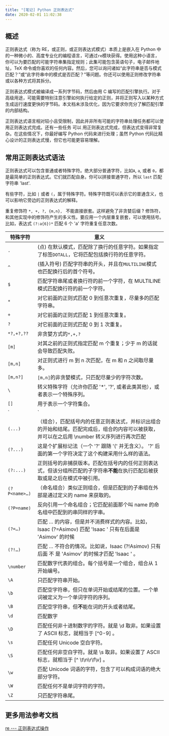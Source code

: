 ```yaml
---
title: "[笔记] Python 正则表达式"
date: 2020-02-01 11:02:38
---
```

## 概述
正则表达式（称为 RE，或正则，或正则表达式模式）本质上是嵌入在 Python 中的一种微小的、高度专业化的编程语言，可通过`re`模块获得。使用这种小语言，你可以为要匹配的可能字符串集指定规则；此集可能包含英语句子，电子邮件地址，TeX 命令或你喜欢的任何内容。然后，您可以询问诸如“此字符串是否与模式匹配？”或“此字符串中的模式是否匹配？”等问题。你还可以使用正则修改字符串或以各种方式将其拆分。
<!--more-->
正则表达式模式被编译成一系列字节码，然后由用 C 编写的匹配引擎执行。对于高级用途，可能需要特别注意引擎如何执行给定的正则，并将正则写入以某种方式生成运行速度更快的字节码。本文档未涉及优化，因为它要求你充分了解匹配引擎的内部结构。

正则表达式语言相对较小且受限制，因此并非所有可能的字符串处理任务都可以使用正则表达式完成。还有一些任务 可以 用正则表达式完成，但表达式变得非常复杂。在这些情况下，你最好编写 Python 代码来进行处理；虽然 Python 代码比精心设计的正则表达式慢，但它也可能更容易理解。

## 常用正则表达式语法

正则表达式可以包含普通或者特殊字符。绝大部分普通字符，比如`A`, `a`, 或者 `0`，都是最简单的正则表达式。它们就匹配自身。你可以拼接普通字符，所以 `last` 匹配字符串 'last'. 

有些字符，比如 `|` 或者 `(`，属于特殊字符。特殊字符既可以表示它的普通含义，也可以影响它旁边的正则表达式的解释。

重复修饰符 `*, +, ?, {m,n}, ` 不能直接嵌套。这样避免了非贪婪后缀 ? 修饰符，和其他实现中的修饰符产生的多义性。要应用一个内层重复嵌套，可以使用括号。比如，表达式 `(?:a{6})*` 匹配 6 个 'a' 字符重复任意次数。

| 特殊字符   | 意义   |
|----|----|
|`.`   |(点) 在默认模式，匹配除了换行的任意字符。如果指定了标签`DOTALL`，它将匹配包括换行符的任意字符。|
|`^`   |(插入符号) 匹配字符串的开头，并且在`MULTILINE`模式也匹配换行后的首个符号。|
|`$`|匹配字符串尾或者换行符的前一个字符，在 MULTILINE 模式匹配换行符的前一个字符。 |
|`*`|对它前面的正则式匹配 0 到任意次重复，尽量多的匹配字符串。|
|`+`|对它前面的正则式匹配 1 到任意次重复。|
|`?`|对它前面的正则式匹配 0 到 1 次重复。|
|`*?,+?,??`|非贪婪方式的`*,+,?`|
|`[m]`|对其之前的正则式指定匹配 m 个重复；少于 m 的话就会导致匹配失败。|
|`[m,n]`|对正则式进行 m 到 n 次匹配，在 m 和 n 之间取尽量多。|
|`[m,n?]`|`[m,n]`的非贪婪模式，只匹配尽量少的字符次数。|
|`\`|转义特殊字符（允许你匹配 '*', '?', 或者此类其他），或者表示一个特殊序列。|
|`[]`|用于表示一个字符集合。|
|`|`|或，创建一个正则表达式，匹配 A 或者 B. 任意个正则表达式可以用 '|' 连接。它也可以在组合（见下列）内使用。|
|`(...)`|（组合），匹配括号内的任意正则表达式，并标识出组合的开始和结尾。匹配完成后，组合的内容可以被获取，并可以在之后用 \number 转义序列进行再次匹配|
|`(?...)`|这是个扩展标记法（一个 '?' 跟随 '(' 并无含义）。 '?' 后面的第一个字符决定了这个构建采用什么样的语法。||
|`(?:...)`|正则括号的非捕获版本。匹配在括号内的任何正则表达式，但该分组所匹配的子字符串**不能**在执行匹配后被获取或是之后在模式中被引用。|
|`(?P<name>…)`|（命名组合）类似正则组合，但是匹配到的子串组在外部是通过定义的 name 来获取的。|
|`(?P=name)`|反向引用一个命名组合；它匹配前面那个叫 name 的命名组中匹配到的串同样的字串。|
|`(?=…)`|匹配 … 的内容，但是并不消费样式的内容。比如，Isaac (?=Asimov) 匹配 'Isaac ' 只有在后面是 'Asimov' 的时候|
|`(?!…)`|匹配 … 不符合的情况。比如说，Isaac (?!Asimov) 只有后面 不 是 'Asimov' 的时候才匹配 'Isaac ' 。|
|`\number`|匹配数字代表的组合。每个括号是一个组合，组合从 1 开始编号。|
|`\A`|只匹配字符串开始。|
|`\b`|匹配空字符串，但只在单词开始或结尾的位置。一个单词被定义为一个单词字符的序列。|
|`\B`|匹配空字符串，但**不**能在词的开头或者结尾。|
|`\d`|匹配数字|
|`\D`|匹配任何非十进制数字的字符。就是 \d 取非。如果设置了 ASCII 标志，就相当于 [^0-9] 。|
|`\s`|匹配任何 Unicode 空白字符。|
|`\S`|匹配任何非空白字符。就是 \s 取非。如果设置了 ASCII 标志，就相当于 [^ \t\n\r\f\v] 。|
|`\w`|匹配 Unicode 词语的字符，包含了可以构成词语的绝大部分字符。|
|`\W`|匹配任何不是单词字符的字符。|
|`\Z`|只匹配字符串尾。|

## 更多用法参考文档
[re --- 正则表达式操作](https://docs.python.org/zh-cn/3/library/re.html#re-syntax)

